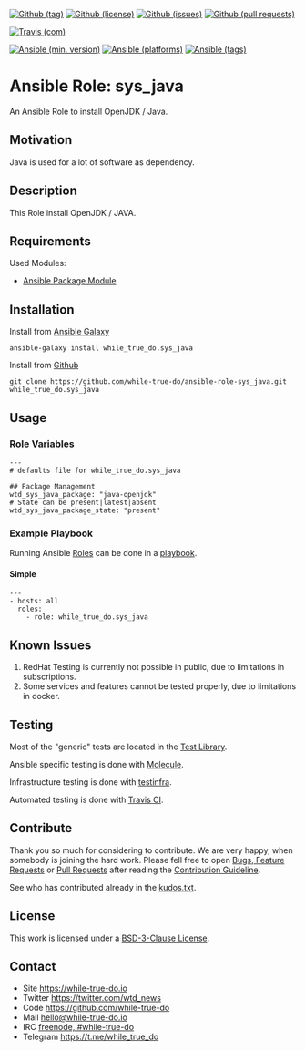 <!--
name: README.md
description: This file contains important information for the repository.
author: while-true-do.io
contact: hello@while-true-do.io
license: BSD-3-Clause
-->

<!-- github shields -->
[![Github (tag)](https://img.shields.io/github/tag/while-true-do/ansible-role-sys_java.svg)](https://github.com/while-true-do/ansible-role-sys_java/tags)
[![Github (license)](https://img.shields.io/github/license/while-true-do/ansible-role-sys_java.svg)](https://github.com/while-true-do/ansible-role-sys_java/blob/master/LICENSE)
[![Github (issues)](https://img.shields.io/github/issues/while-true-do/ansible-role-sys_java.svg)](https://github.com/while-true-do/ansible-role-sys_java/issues)
[![Github (pull requests)](https://img.shields.io/github/issues-pr/while-true-do/ansible-role-sys_java.svg)](https://github.com/while-true-do/ansible-role-sys_java/pulls)
<!-- travis shields -->
[![Travis (com)](https://img.shields.io/travis/com/while-true-do/ansible-role-sys_java.svg)](https://travis-ci.com/while-true-do/ansible-role-sys_java)
<!-- ansible shields -->
[![Ansible (min. version)](https://img.shields.io/badge/dynamic/yaml.svg?label=Min.%20Ansible%20Version&url=https%3A%2F%2Fraw.githubusercontent.com%2Fwhile-true-do%2Fansible-role-sys_java%2Fmaster%2Fmeta%2Fmain.yml&query=%24.galaxy_info.min_ansible_version&colorB=black)](https://galaxy.ansible.com/while_true_do/sys_java)
[![Ansible (platforms)](https://img.shields.io/badge/dynamic/yaml.svg?label=Supported%20OS&url=https%3A%2F%2Fraw.githubusercontent.com%2Fwhile-true-do%2Fansible-role-sys_java%2Fmaster%2Fmeta%2Fmain.yml&query=galaxy_info.platforms%5B*%5D.name&colorB=black)](https://galaxy.ansible.com/while_true_do/sys_java)
[![Ansible (tags)](https://img.shields.io/badge/dynamic/yaml.svg?label=Galaxy%20Tags&url=https%3A%2F%2Fraw.githubusercontent.com%2Fwhile-true-do%2Fansible-role-sys_java%2Fmaster%2Fmeta%2Fmain.yml&query=%24.galaxy_info.galaxy_tags%5B*%5D&colorB=black)](https://galaxy.ansible.com/while_true_do/sys_java)

# Ansible Role: sys_java

An Ansible Role to install OpenJDK / Java.

## Motivation

Java is used for a lot of software as dependency.

## Description

This Role install OpenJDK / JAVA.

## Requirements

Used Modules:

-   [Ansible Package Module](https://docs.ansible.com/ansible/latest/modules/package_module.html)

## Installation

Install from [Ansible Galaxy](https://galaxy.ansible.com/while_true_do/sys_java)
```
ansible-galaxy install while_true_do.sys_java
```

Install from [Github](https://github.com/while-true-do/ansible-role-sys_java)
```
git clone https://github.com/while-true-do/ansible-role-sys_java.git while_true_do.sys_java
```

## Usage

### Role Variables

```
---
# defaults file for while_true_do.sys_java

## Package Management
wtd_sys_java_package: "java-openjdk"
# State can be present|latest|absent
wtd_sys_java_package_state: "present"
```

### Example Playbook

Running Ansible
[Roles](https://docs.ansible.com/ansible/latest/user_guide/playbooks_reuse_roles.html)
can be done in a
[playbook](https://docs.ansible.com/ansible/latest/user_guide/playbooks_intro.html).

#### Simple

```
---
- hosts: all
  roles:
    - role: while_true_do.sys_java
```

## Known Issues

1.  RedHat Testing is currently not possible in public, due to limitations
    in subscriptions.
2.  Some services and features cannot be tested properly, due to limitations
    in docker.

## Testing

Most of the "generic" tests are located in the
[Test Library](https://github.com/while-true-do/test-library).

Ansible specific testing is done with
[Molecule](https://molecule.readthedocs.io/en/stable/).

Infrastructure testing is done with
[testinfra](https://testinfra.readthedocs.io/en/stable/).

Automated testing is done with [Travis CI](https://travis-ci.com/while-true-do).

## Contribute

Thank you so much for considering to contribute. We are very happy, when somebody
is joining the hard work. Please fell free to open
[Bugs, Feature Requests](https://github.com/while-true-do/ansible-role-sys_java/issues)
or [Pull Requests](https://github.com/while-true-do/ansible-role-sys_java/pulls) after
reading the [Contribution Guideline](https://github.com/while-true-do/doc-library/blob/master/docs/CONTRIBUTING.md).

See who has contributed already in the [kudos.txt](./kudos.txt).

## License

This work is licensed under a [BSD-3-Clause License](https://opensource.org/licenses/BSD-3-Clause).

## Contact

-   Site <https://while-true-do.io>
-   Twitter <https://twitter.com/wtd_news>
-   Code <https://github.com/while-true-do>
-   Mail [hello@while-true-do.io](mailto:hello@while-true-do.io)
-   IRC [freenode, #while-true-do](https://webchat.freenode.net/?channels=while-true-do)
-   Telegram <https://t.me/while_true_do>
